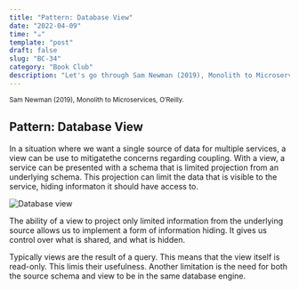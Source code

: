 ```yaml
---
title: "Pattern: Database View"
date: "2022-04-09"
time: "☕️"
template: "post"
draft: false
slug: "BC-34"
category: "Book Club"
description: "Let's go through Sam Newman (2019), Monolith to Microservices, Chapter 3. Decomposing the database"
---
```


<sub>Sam Newman (2019), Monolith to Microservices, O′Reilly.</sub>

## Pattern: Database View

In a situation where we want a single source of data for multiple services, a view can be use to mitigatethe concerns regarding coupling. With a view, a service can be presented with a schema that is limited projection from an underlying schema. This projection can limit the data that is visible to the service, hiding informaton it should have access to. 

![Database view](/media/architecture/database-view.png)

The ability of a view to project only limited information from the underlying source allows us to implement a form of information hiding. It gives us control over what is shared, and what is hidden.

Typically views are the result of a query. This means that the view itself is read-only. This limis their usefulness.
Another limitation is the need for both the source schema and view to be in the same database engine. 

